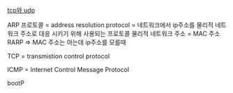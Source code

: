 [tcp와 udp](https://neohtux.tistory.com/231)

ARP 프로토콜 = address resolution protocol = 네트워크에서 ip주소를 물리적 네트워크 주소로 대응 시키기 위해 사용되는 프로토콜
물리적 네트워크 주소 = MAC 주소
RARP => MAC 주소는 아는데 ip주소를 모를때

TCP = transmistion control protocol

ICMP = Internet Control Message Protocol

bootP